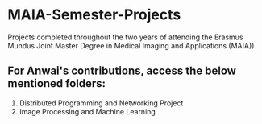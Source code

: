 # MAIA-Semester-Projects
Projects completed throughout the two years of attending the Erasmus Mundus Joint Master Degree in Medical Imaging and Applications (MAIA))

## For Anwai's contributions, access the below mentioned folders:
1. Distributed Programming and Networking Project
2. Image Processing and Machine Learning
